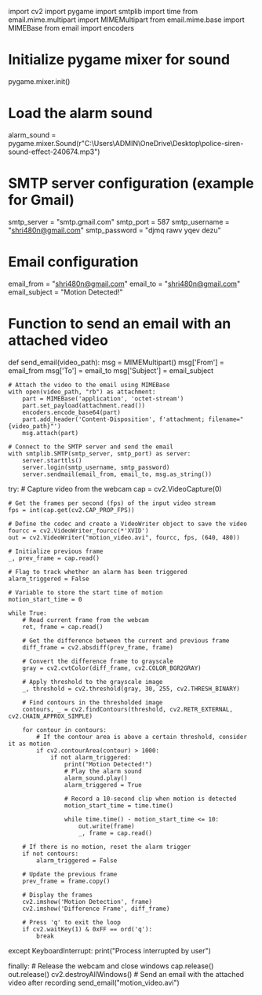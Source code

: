 import cv2
import pygame
import smtplib
import time
from email.mime.multipart import MIMEMultipart
from email.mime.base import MIMEBase
from email import encoders

# Initialize pygame mixer for sound
pygame.mixer.init()

# Load the alarm sound
alarm_sound = pygame.mixer.Sound(r"C:\Users\ADMIN\OneDrive\Desktop\police-siren-sound-effect-240674.mp3")

# SMTP server configuration (example for Gmail)
smtp_server = "smtp.gmail.com"
smtp_port = 587
smtp_username = "shri480n@gmail.com"
smtp_password = "djmq rawv yqev dezu"

# Email configuration
email_from = "shri480n@gmail.com"
email_to = "shri480n@gmail.com"
email_subject = "Motion Detected!"


# Function to send an email with an attached video
def send_email(video_path):
    msg = MIMEMultipart()
    msg['From'] = email_from
    msg['To'] = email_to
    msg['Subject'] = email_subject

    # Attach the video to the email using MIMEBase
    with open(video_path, "rb") as attachment:
        part = MIMEBase('application', 'octet-stream')
        part.set_payload(attachment.read())
        encoders.encode_base64(part)
        part.add_header('Content-Disposition', f'attachment; filename="{video_path}"')
        msg.attach(part)

    # Connect to the SMTP server and send the email
    with smtplib.SMTP(smtp_server, smtp_port) as server:
        server.starttls()
        server.login(smtp_username, smtp_password)
        server.sendmail(email_from, email_to, msg.as_string())


try:
    # Capture video from the webcam
    cap = cv2.VideoCapture(0)

    # Get the frames per second (fps) of the input video stream
    fps = int(cap.get(cv2.CAP_PROP_FPS))

    # Define the codec and create a VideoWriter object to save the video
    fourcc = cv2.VideoWriter_fourcc(*'XVID')
    out = cv2.VideoWriter("motion_video.avi", fourcc, fps, (640, 480))

    # Initialize previous frame
    _, prev_frame = cap.read()

    # Flag to track whether an alarm has been triggered
    alarm_triggered = False

    # Variable to store the start time of motion
    motion_start_time = 0

    while True:
        # Read current frame from the webcam
        ret, frame = cap.read()

        # Get the difference between the current and previous frame
        diff_frame = cv2.absdiff(prev_frame, frame)

        # Convert the difference frame to grayscale
        gray = cv2.cvtColor(diff_frame, cv2.COLOR_BGR2GRAY)

        # Apply threshold to the grayscale image
        _, threshold = cv2.threshold(gray, 30, 255, cv2.THRESH_BINARY)

        # Find contours in the thresholded image
        contours, _ = cv2.findContours(threshold, cv2.RETR_EXTERNAL, cv2.CHAIN_APPROX_SIMPLE)

        for contour in contours:
            # If the contour area is above a certain threshold, consider it as motion
            if cv2.contourArea(contour) > 1000:
                if not alarm_triggered:
                    print("Motion Detected!")
                    # Play the alarm sound
                    alarm_sound.play()
                    alarm_triggered = True

                    # Record a 10-second clip when motion is detected
                    motion_start_time = time.time()

                    while time.time() - motion_start_time <= 10:
                        out.write(frame)
                        _, frame = cap.read()

        # If there is no motion, reset the alarm trigger
        if not contours:
            alarm_triggered = False

        # Update the previous frame
        prev_frame = frame.copy()

        # Display the frames
        cv2.imshow('Motion Detection', frame)
        cv2.imshow('Difference Frame', diff_frame)

        # Press 'q' to exit the loop
        if cv2.waitKey(1) & 0xFF == ord('q'):
            break

except KeyboardInterrupt:
    print("Process interrupted by user")

finally:
    # Release the webcam and close windows
    cap.release()
    out.release()
    cv2.destroyAllWindows()
    # Send an email with the attached video after recording
    send_email("motion_video.avi")
